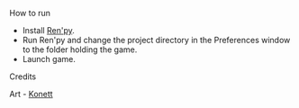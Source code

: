 How to run

- Install [Ren'py](http://www.renpy.org/latest.html).
- Run Ren'py and change the project directory in the Preferences window to the folder holding the game.
- Launch game.

Credits

Art - [Konett](http://konett.deviantart.com/)
